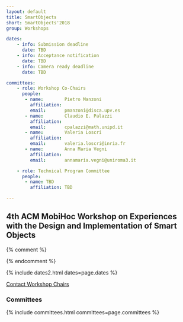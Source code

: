 ```yaml
---
layout: default
title: SmartObjects
short: SmartObjects'2018
group: Workshops

dates:
    - info: Submission deadline
      date: TBD
    - info: Acceptance notification
      date: TBD
    - info: Camera ready deadline
      date: TBD

committees:
    - role: Workshop Co-Chairs
      people:
       - name:        Pietro Manzoni
         affiliation:
         email:       pmanzoni@disca.upv.es
       - name:        Claudio E. Palazzi
         affiliation:
         email:       cpalazzi@math.unipd.it
       - name:        Valeria Loscri
         affiliation:
         email:       valeria.loscri@inria.fr
       - name:        Anna Maria Vegni
         affiliation:
         email:       annamaria.vegni@uniroma3.it

    - role: Technical Program Committee
      people:
       - name: TBD
         affiliation: TBD

---
```


## 4th ACM MobiHoc Workshop on Experiences with the Design and Implementation of Smart Objects

{% comment %}

<!-- ### Workshop Program -->

<!-- {% include program-online.html type="dipon" %} -->

{% endcomment %}

<!-- ### Call For Papers -->

<!-- TBD -->

<!-- #### Submission Instructions -->

{% include dates2.html dates=page.dates %}

<div class="row">
  <div class="col-sm-6 col-sm-offset-3">
    <a href="mailto:{% for person in page.committees[0].people %}{% if person.email and person.email != "" %}{% unless forloop.first %},{% endunless %}{{ person.email }}{% endif %}{% endfor %}?subject=[{{ page.short }}]" class="btn btn-primary btn-block" role="button">Contact Workshop Chairs</a>
  </div>
</div>

### Committees

{% include committees.html committees=page.committees %}
